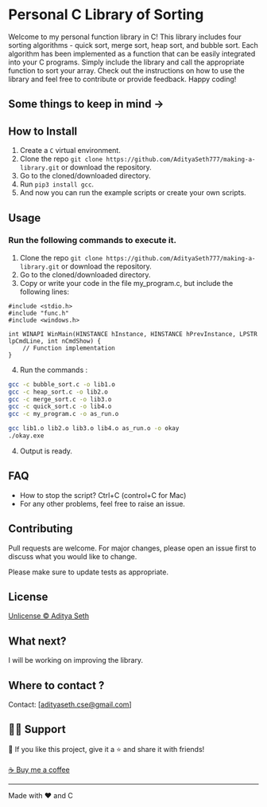 # Personal C Library of Sorting

Welcome to my personal function library in C! This library includes four sorting algorithms - quick sort, merge sort, heap sort, and bubble sort. Each algorithm has been implemented as a function that can be easily integrated into your C programs. Simply include the library and call the appropriate function to sort your array. Check out the instructions on how to use the library and feel free to contribute or provide feedback. Happy coding!
## Some things to keep in mind ->


## How to Install

1. Create a ```C``` virtual environment. 
2. Clone the repo ```git clone https://github.com/AdityaSeth777/making-a-library.git``` or download the repository.
3. Go to the cloned/downloaded directory. 
4. Run ``` pip3 install gcc ```.
5. And now you can run the example scripts or create your own scripts.  

## Usage
### Run the following commands to execute it.
1. Clone the repo ```git clone https://github.com/AdityaSeth777/making-a-library.git``` or download the repository.
2. Go to the cloned/downloaded directory. 
3. Copy or write your code in the file my_program.c, but include the following lines:
```
#include <stdio.h>
#include "func.h"
#include <windows.h>

int WINAPI WinMain(HINSTANCE hInstance, HINSTANCE hPrevInstance, LPSTR lpCmdLine, int nCmdShow) {
    // Function implementation
}
```
4. Run the commands :
```bash
gcc -c bubble_sort.c -o lib1.o
gcc -c heap_sort.c -o lib2.o
gcc -c merge_sort.c -o lib3.o
gcc -c quick_sort.c -o lib4.o
gcc -c my_program.c -o as_run.o

gcc lib1.o lib2.o lib3.o lib4.o as_run.o -o okay
./okay.exe
```
4. Output is ready.
## FAQ
- How to stop the script? Ctrl+C (control+C for Mac) 
- For any other problems, feel free to raise an issue.

## Contributing
Pull requests are welcome. For major changes, please open an issue first to discuss what you would like to change. 

Please make sure to update tests as appropriate.

## License
[Unlicense © Aditya Seth](https://github.com/AdityaSeth777/PCC-CS494/blob/main/LICENSE)

## What next?
I will be working on improving the library.

## Where to contact ?
Contact: [adityaseth.cse@gmail.com]

## 🙋‍♂️ Support

💙 If you like this project, give it a ⭐ and share it with friends!<br><br>
[☕ Buy me a coffee](https://www.buymeacoffee.com/adityaseth)

---

Made with ❤️ and C <br><br>